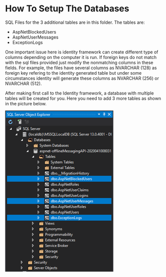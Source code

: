 # How To Setup The Databases

SQL Files for the 3 additional tables are in this folder. The tables are:
* AspNetBlockedUsers
* AspNetUserMessages
* ExceptionLogs

One important issue here is identity framework can create different type of columns depending on the computer it is run. If foreign keys do not match with the sql files provided just modify the nonmatching columns in these fields. For example, the files have several columns as NVARCHAR (128) as foreign key refering to the identity generated table but under some circumstances identity will generate these columns as NVARCHAR (256) or NVARCHAR (512).


After making first call to the Identity framework, a database with multiple tables will be created for you. Here you need to add 3 more tables as shown in the picture below.

![Additional Tables](HowDBStructureShouldBe.PNG)